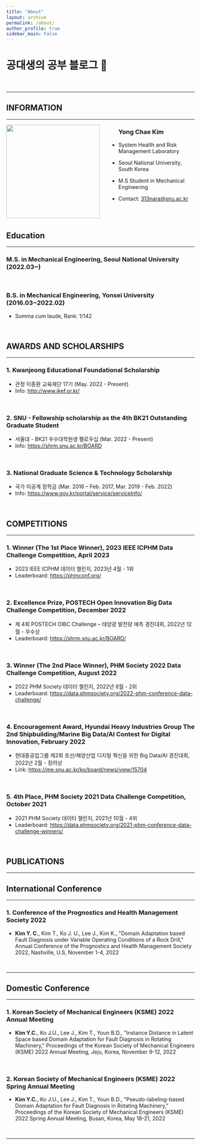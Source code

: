```yaml
---
title: "About"
layout: archive
permalink: /about/
author_profile: true
sidebar_main: False
---
```


# 공대생의 공부 블로그 🌙<br><br>
---
## INFORMATION
---
<img src="https://user-images.githubusercontent.com/104422044/165870366-744de3fe-29cb-4a84-827a-ad82928a339f.png" align="left" style="width:250px; margin-right: 50px; height:250px">

### Yong Chae Kim <br>

- System Health and Risk Management Laboratory

- Seoul National University, South Korea

- M.S Student in Mechanical Engineering

- Contact: 313nara@snu.ac.kr
<br>
<br>

## Education
---
### M.S. in Mechanical Engineering, Seoul National University (2022.03~)
<br>

### B.S. in Mechanical Engineering, Yonsei University (2016.03~2022.02)
- Summa cum laude, Rank: 1/142
<br>

## AWARDS AND SCHOLARSHIPS
---
### 1. Kwanjeong Educational Foundational Scholarship
 - 관정 이종환 교육재단 17기 (May. 2022 - Present)<br>
 - Info: <a href="http://www.ikef.or.kr/">http://www.ikef.or.kr/</a>
<br>

### 2. SNU - Fellowship scholarship as the 4th BK21 Outstanding Graduate Student
 - 서울대 - BK21 우수대학원생 펠로우십 (Mar. 2022 - Present)<br>
 - Info: <a href="https://shrm.snu.ac.kr/index.php?hCode=BOARD&bo_idx=2&idx=912&page=view">https://shrm.snu.ac.kr/BOARD</a>
<br>

### 3. National Graduate Science & Technology Scholarship
 - 국가 이공계 장학금 (Mar. 2016 – Feb. 2017, Mar. 2019 - Feb. 2022)<br>
 - Info: <a href="https://www.gov.kr/portal/service/serviceInfo/B55252900005">https://www.gov.kr/portal/service/serviceInfo/</a>
<br>

## COMPETITIONS
---
### 1. Winner (The 1st Place Winner), 2023 IEEE ICPHM Data Challenge Competition, April 2023
 - 2023 IEEE ICPHM 데이터 챌린지, 2023년 4월 - 1위<br>
 - Leaderboard: <a href="https://phmconf.org/index.html">https://phmconf.org/</a>
<br>

### 2. Excellence Prize, POSTECH Open Innovation Big Data Challenge Competition, December 2022
 - 제 4회 POSTECH OIBC Challenge – 태양광 발전량 예측 경진대회, 2022년 12월 - 우수상<br>
 - Leaderboard: <a href="https://shrm.snu.ac.kr/index.php?hCode=BOARD&bo_idx=2&idx=1001&page=view">https://shrm.snu.ac.kr/BOARD/</a>
<br>

### 3. Winner (The 2nd Place Winner), PHM Society 2022 Data Challenge Competition, August 2022
 - 2022 PHM Society 데이터 챌린지, 2022년 8월 - 2위<br>
 - Leaderboard: <a href="https://data.phmsociety.org/2022-phm-conference-data-challenge/">https://data.phmsociety.org/2022-phm-conference-data-challenge/</a>
<br>

### 4. Encouragement Award, Hyundai Heavy Industries Group The 2nd Shipbuilding/Marine Big Data/AI Contest for Digital Innovation, February 2022
 - 현대중공업그룹 제2회 조선/해양산업 디지털 혁신을 위한 Big Data/AI 경진대회, 2022년 2월 - 장려상<br>
 - Link: <a href="https://me.snu.ac.kr/ko/board/news/view/15704">https://me.snu.ac.kr/ko/board/news/view/15704</a>
<br>

### 5. 4th Place, PHM Society 2021 Data Challenge Competition, October 2021
 - 2021 PHM Society 데이터 챌린지, 2021년 10월 - 4위<br>
 - Leaderboard: <a href="https://data.phmsociety.org/2021-phm-conference-data-challenge-winners/">https://data.phmsociety.org/2021-phm-conference-data-challenge-winners/</a>
<br>

## PUBLICATIONS
---

## International Conference
---
### 1. Conference of the Prognostics and Health Management Society 2022
 - <b>Kim Y. C.</b>, Kim T., Ko J. U., Lee J., Kim K., "Domain Adaptation based Fault Diagnosis under Variable Operating Conditions of a Rock Drill," Annual Conference of the Prognostics and Health Management Society 2022, Nashville, U.S, November 1-4, 2022
<br>

---

## Domestic Conference
---
### 1. Korean Society of Mechanical Engineers (KSME) 2022 Annual Meeting
- <b>Kim Y.C.</b>, Ko J.U., Lee J., Kim T., Youn B.D., "Instance Distance in Latent Space based Domain Adaptation for Fault Diagnosis in Rotating Machinery," Proceedings of the Korean Society of Mechanical Engineers (KSME) 2022 Annual Meeting, Jeju, Korea, November 9-12, 2022
<br>

### 2. Korean Society of Mechanical Engineers (KSME) 2022 Spring Annual Meeting
 - <b>Kim Y.C.</b>, Ko J.U., Lee J., Kim T., Youn B.D., "Pseudo-labeling-based Domain Adaptation for Fault Diagnosis in Rotating Machinery," Proceedings of the Korean Society of Mechanical Engineers (KSME) 2022 Spring Annual Meeting, Busan, Korea, May 18-21, 2022
<br>

---
